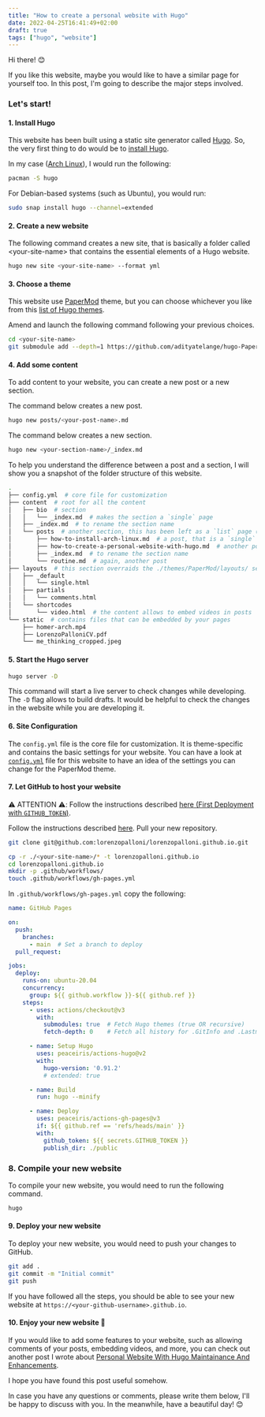 ```yaml
---
title: "How to create a personal website with Hugo"
date: 2022-04-25T16:41:49+02:00
draft: true
tags: ["hugo", "website"]
---
```


Hi there! 😊

If you like this website, maybe you would like to have a similar page for yourself too. In this post, I'm going to describe the major steps involved.

### Let's start!

#### 1. Install Hugo
This website has been built using a static site generator called [Hugo](https://gohugo.io/). So, the very first thing to do would be to [install Hugo](https://gohugo.io/getting-started/installing).

In my case ([Arch Linux](../posts/how-to-install-arch-linux.md)), I would run the following:
```sh
pacman -S hugo
```

For Debian-based systems (such as Ubuntu), you would run:
```sh
sudo snap install hugo --channel=extended
```

#### 2. Create a new website
The following command creates a new site, that is basically a folder called \<your-site-name\> that contains the essential elements of a Hugo website.
```sh
hugo new site <your-site-name> --format yml
```

#### 3. Choose a theme
This website use [PaperMod](https://github.com/adityatelange/hugo-PaperMod) theme, but you can choose whichever you like from this [list of Hugo themes](https://themes.gohugo.io/).

Amend and launch the following command following your previous choices.
```sh
cd <your-site-name>
git submodule add --depth=1 https://github.com/adityatelange/hugo-PaperMod.git themes/PaperMod
```

#### 4. Add some content
To add content to your website, you can create a new post or a new section.

The command below creates a new post.
```sh
hugo new posts/<your-post-name>.md
```

The command below creates a new section.
```sh
hugo new <your-section-name>/_index.md
```

To help you understand the difference between a post and a section, I will show you a snapshot of the folder structure of this website.

```sh
.
├── config.yml  # core file for customization
├── content  # root for all the content
│   ├── bio  # section
│   │   └── _index.md  # makes the section a `single` page
│   ├── _index.md  # to rename the section name
│   └── posts  # another section, this has been left as a `list` page (the default)
│       ├── how-to-install-arch-linux.md  # a post, that is a `single` page
│       ├── how-to-create-a-personal-website-with-hugo.md  # another post
│       ├── _index.md  # to rename the section name
│       └── routine.md  # again, another post
├── layouts  # this section overraids the ./themes/PaperMod/layouts/ settings
│   ├── _default
│   │   └── single.html
│   ├── partials
│   │   └── comments.html
│   └── shortcodes
│       └── video.html  # the content allows to embed videos in posts
└── static  # contains files that can be embedded by your pages
    ├── homer-arch.mp4
    ├── LorenzoPalloniCV.pdf
    └── me_thinking_cropped.jpeg
```

#### 5. Start the Hugo server
```sh
hugo server -D
```
This command will start a live server to check changes while developing. The `-D` flag allows to build drafts. It would be helpful to check the changes in the website while you are developing it.

#### 6. Site Configuration
The `config.yml` file is the core file for customization. It is theme-specific and contains the basic settings for your website. You can have a look at [`config.yml`](../../config.yml) file for this website to have an idea of the settings you can change for the PaperMod theme.

#### 7. Let GitHub to host your website
⚠️ ATTENTION ⚠️: Follow the instructions described [here (First Deployment with `GITHUB_TOKEN`)](https://github.com/peaceiris/actions-gh-pages#%EF%B8%8F-first-deployment-with-github_token).

Follow the instructions described [here](https://pages.github.com/).
Pull your new repository.
```sh
git clone git@github.com:lorenzopalloni/lorenzopalloni.github.io.git
```
```sh
cp -r ./<your-site-name>/* -t lorenzopalloni.github.io
cd lorenzopalloni.github.io
mkdir -p .github/workflows/
touch .github/workflows/gh-pages.yml
```

In `.github/workflows/gh-pages.yml` copy the following:

```yml
name: GitHub Pages

on:
  push:
    branches:
      - main  # Set a branch to deploy
  pull_request:

jobs:
  deploy:
    runs-on: ubuntu-20.04
    concurrency:
      group: ${{ github.workflow }}-${{ github.ref }}
    steps:
      - uses: actions/checkout@v3
        with:
          submodules: true  # Fetch Hugo themes (true OR recursive)
          fetch-depth: 0    # Fetch all history for .GitInfo and .Lastmod

      - name: Setup Hugo
        uses: peaceiris/actions-hugo@v2
        with:
          hugo-version: '0.91.2'
          # extended: true

      - name: Build
        run: hugo --minify

      - name: Deploy
        uses: peaceiris/actions-gh-pages@v3
        if: ${{ github.ref == 'refs/heads/main' }}
        with:
          github_token: ${{ secrets.GITHUB_TOKEN }}
          publish_dir: ./public
```

### 8. Compile your new website
To compile your new website, you would need to run the following command.
```sh
hugo
```

#### 9. Deploy your new website
To deploy your new website, you would need to push your changes to GitHub.
```sh
git add .
git commit -m "Initial commit"
git push
```
If you have followed all the steps, you should be able to see your new website at `https://<your-github-username>.github.io`.

#### 10. Enjoy your new website 🎉
If you would like to add some features to your website, such as allowing comments of your posts, embedding videos, and more, you can check out another post I wrote about [Personal Website With Hugo Maintainance And Enhancements](../posts/how-to-create-a-personal-website-with-hugo-maintanance-and-enhancements.md).

I hope you have found this post useful somehow.

In case you have any questions or comments, please write them below, I'll be happy to discuss with you. In the meanwhile, have a beautiful day! 😊
